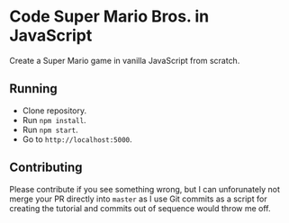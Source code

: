 # Code Super Mario Bros. in JavaScript

Create a Super Mario game in vanilla JavaScript from scratch. 


## Running

* Clone repository.
* Run `npm install`.
* Run `npm start`.
* Go to `http://localhost:5000`.



## Contributing

Please contribute if you see something wrong, but I can unforunately not merge your PR directly into 
`master` as I use Git commits as a script for creating the tutorial and commits out of sequence would throw me off.
